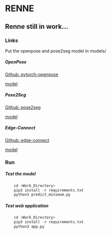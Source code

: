 # RENNE

## Renne still in work...

### Links

Put the openpose and pose2seg model in models/

##### OpenPose

[Github: pytorch-openpose](https://github.com/Hzzone/pytorch-openpose)

[model](https://www.dropbox.com/s/9ubmrc0chgedgza/openpose-pytorch.pth?dl=0)

##### Pose2Seg

[Github: pose2seg](https://github.com/liruilong940607/Pose2Seg)

[model](https://www.dropbox.com/s/nah0kwsralwda0b/pose2seg-full.pth?dl=0)

##### Edge-Connect

[Github: edge-connect](https://github.com/knazeri/edge-connect)

[model](https://github.com/knazeri/edge-connect#getting-started)

### Run

##### Test the model

```python
    cd <Work_Directory>
    pip3 install -r requirements.txt
    python3 predict_minimum.py
```

##### Test web application

```python
    cd <Work_Directory>
    pip3 install -r requirements.txt
    python3 app.py
```
